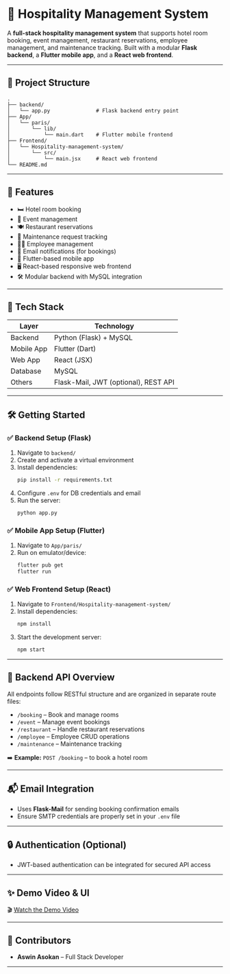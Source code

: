 # 🏨 Hospitality Management System

A **full-stack hospitality management system** that supports hotel room booking, event management, restaurant reservations, employee management, and maintenance tracking. Built with a modular **Flask backend**, a **Flutter mobile app**, and a **React web frontend**.

---

## 📁 Project Structure

```plaintext
.
├── backend/
│   └── app.py               # Flask backend entry point
├── App/
│   └── paris/
│       └── lib/
│           └── main.dart    # Flutter mobile frontend
├── Frontend/
│   └── Hospitality-management-system/
│       └── src/
│           └── main.jsx     # React web frontend
└── README.md
```

---

## 🚀 Features

- 🛏️ Hotel room booking  
- 📅 Event management  
- 🍽️ Restaurant reservations  
- 🧹 Maintenance request tracking  
- 👨‍💼 Employee management  
- 📧 Email notifications (for bookings)  
- 📱 Flutter-based mobile app  
- 🖥️ React-based responsive web frontend  
- 🛠️ Modular backend with MySQL integration  

---

## 🧠 Tech Stack

| Layer       | Technology                        |
|-------------|-----------------------------------|
| Backend     | Python (Flask) + MySQL            |
| Mobile App  | Flutter (Dart)                    |
| Web App     | React (JSX)                       |
| Database    | MySQL                             |
| Others      | Flask-Mail, JWT (optional), REST API |

---

## 🛠️ Getting Started

### ✅ Backend Setup (Flask)

1. Navigate to `backend/`  
2. Create and activate a virtual environment  
3. Install dependencies:  
   ```bash
   pip install -r requirements.txt
   ```
4. Configure `.env` for DB credentials and email  
5. Run the server:  
   ```bash
   python app.py
   ```

### ✅ Mobile App Setup (Flutter)

1. Navigate to `App/paris/`  
2. Run on emulator/device:  
   ```bash
   flutter pub get
   flutter run
   ```

### ✅ Web Frontend Setup (React)

1. Navigate to `Frontend/Hospitality-management-system/`  
2. Install dependencies:  
   ```bash
   npm install
   ```
3. Start the development server:  
   ```bash
   npm start
   ```

---

## 🧩 Backend API Overview

All endpoints follow RESTful structure and are organized in separate route files:

- `/booking` – Book and manage rooms  
- `/event` – Manage event bookings  
- `/restaurant` – Handle restaurant reservations  
- `/employee` – Employee CRUD operations  
- `/maintenance` – Maintenance tracking  

➡️ **Example:** `POST /booking` – to book a hotel room

---

## 📬 Email Integration

- Uses **Flask-Mail** for sending booking confirmation emails  
- Ensure SMTP credentials are properly set in your `.env` file

---

## 🔒 Authentication (Optional)

- JWT-based authentication can be integrated for secured API access

---

## ✨ Demo Video & UI

🎬 [Watch the Demo Video](https://drive.google.com/file/d/1KQLeWcc61L0FReqLQfV-EMo8kZkSjmG3/view?usp=sharing)

---

## 🤝 Contributors

- **Aswin Asokan** – Full Stack Developer

---
